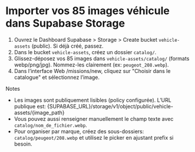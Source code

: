 # Importer vos 85 images véhicule dans Supabase Storage

1) Ouvrez le Dashboard Supabase > Storage > Create bucket `vehicle-assets` (public). Si déjà créé, passez.
2) Dans le bucket `vehicle-assets`, créez un dossier `catalog/`.
3) Glissez-déposez vos 85 images dans `vehicle-assets/catalog/` (formats webp/png/jpg). Nommez-les clairement (ex: `peugeot_208.webp`).
4) Dans l’interface Web /missions/new, cliquez sur "Choisir dans le catalogue" et sélectionnez l’image.

Notes
- Les images sont publiquement lisibles (policy configurée). L’URL publique est: {SUPABASE_URL}/storage/v1/object/public/vehicle-assets/{image_path}
- Vous pouvez aussi renseigner manuellement le champ texte avec `catalog/nom_de_fichier.webp`.
- Pour organiser par marque, créez des sous-dossiers: `catalog/peugeot/208.webp` et utilisez le picker en ajustant prefix si besoin.

